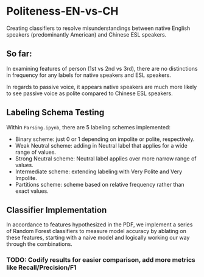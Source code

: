 # Politeness-EN-vs-CH
Creating classifiers to resolve misunderstandings between native English speakers (predominantly American) and Chinese ESL speakers.

## So far:

In examining features of person (1st vs 2nd vs 3rd), there are no distinctions in frequency for any labels for native speakers and ESL speakers.

In regards to passive voice, it appears native speakers are much more likely to see passive voice as polite compared to Chinese ESL speakers.

## Labeling Schema Testing

Within ```Parsing.ipynb```, there are 5 labeling schemes implemented:

- Binary scheme: just 0 or 1 depending on impolite or polite, respectively.
- Weak Neutral scheme: adding in Neutral label that applies for a wide range of values.
- Strong Neutral scheme: Neutral label applies over more narrow range of values.
- Intermediate scheme: extending labeling with Very Polite and Very Impolite.
- Partitions scheme: scheme based on relative frequency rather than exact values.

## Classifier Implementation

In accordance to features hypothesized in the PDF, we implement a series of Random Forest classifiers to measure model accuracy by ablating on these features, starting with a naive model and logically working our way through the combinations.

### TODO: Codify results for easier comparison, add more metrics like Recall/Precision/F1